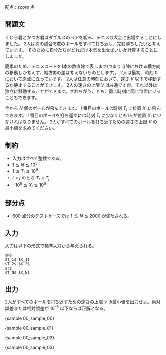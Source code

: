配点 : ${score}$ 点

問題文
--------

くじら君とかつお君はダブルスのペアを組み、テニスの大会に出場することにしました。
2人は次の試合で敵のボールをすべて打ち返し、完封勝ちしたいと考えています。
そのために自分たちがどれだけ本気を出せばいいか計算することにしました。

簡単のため、テニスコートを1本の数直線で表します(つまり自陣における横方向の移動しか考えず、縦方向の差は考えないものとします)。
2人は最初、時刻 $0$ において原点に立っています。
2人は任意の時刻において、速さ $V$ 以下で移動するか静止することができます。
2人の速さの上限 $V$ は共通ですが、それ以外は独立に移動することができます。すれちがうことも、同じ時刻に同じ位置にいることもできます。

今から $N$ 個のボールが飛んできます。
$i$ 番目のボールは時刻 $T_i$ に位置 $X_i$ に飛んできます。
$i$ 番目のボールを打ち返すには時刻 $T_i$ に少なくとも1人が位置 $X_i$ にいなければなりません。
2人がすべてのボールを打ち返すための速さの上限 $V$ の最小値を求めてください。


制約
--------

- 入力はすべて整数である。
- $1 ≦ N ≦ 10^5$
- $1 ≦ T_i ≦ 10^9$
- $i < j$ のとき $T_i < T_j$
- $−10^6 ≦ X_i ≦ 10^6$

部分点
--------

- $600$ 点分のテストケースでは $1 ≦ N ≦ 2000$ が満たされる。

入力
--------

入力は以下の形式で標準入力から与えられる。

~~~
$N$
$T_1$ $X_1$
$T_2$ $X_2$
$:$
$T_N$ $X_N$
~~~


出力
--------

2人がすべてのボールを打ち返すための速さの上限 $V$ の最小値を出力せよ。絶対誤差または相対誤差が $10^{−6}$ 以下ならば正解となる。

{sample 00_sample_00}

{sample 00_sample_01}

{sample 00_sample_02}

{sample 00_sample_03}

